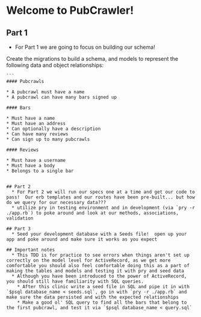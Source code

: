 # Welcome to PubCrawler!

## Part 1
  * For Part 1 we are going to focus on building our schema!

  Create the migrations to build a schema, and models to represent the following data and object relationships:

    ```
    #### Pubcrawls

    * A pubcrawl must have a name
    * A pubcrawl can have many bars signed up

    #### Bars

    * Must have a name
    * Must have an address
    * Can optionally have a description
    * Can have many reviews
    * Can sign up to many pubcrawls

    #### Reviews

    * Must have a username
    * Must have a body
    * Belongs to a single bar
```

## Part 2
  * For Part 2 we will run our specs one at a time and get our code to pass!  Our erb templates and our routes have been pre-built... but how do we query for our necessary data???
  * utilize pry in testing environment and in development (via `pry -r ./app.rb`) to poke around and look at our methods, associations, validation

## Part 3
  * Seed your development database with a Seeds file!  open up your app and poke around and make sure it works as you expect

## Important notes
  * This TDD is for practice to see errors when things aren't set up correctly on the model level for ActiveRecord, as we get more comfortable you should also feel comfortable doing this as a part of making the tables and models and testing it with pry and seed data
  * Although you have been introduced to the power of ActiveRecord, you should still have familiarity with SQL queries.  
    * After this clinic write a seed file in SQL and pipe it in with `$psql database_name < seeds.sql`, go in with `pry -r ./app.rb` and make sure the data persisted and with the expected relationships
    * Make a good ol' SQL query to find all the bars that belong to the first pubcrawl, and test it via `$psql database_name < query.sql`
